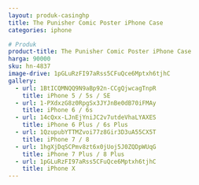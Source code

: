 ```yaml
---
layout: produk-casinghp
title: The Punisher Comic Poster iPhone Case
categories: iphone

# Produk
product-title: The Punisher Comic Poster iPhone Case
harga: 90000
sku: hn-4837
image-drive: 1pGLuRzFI97aRss5CFuQce6Mptxh6tjhC
gallery:
  - url: 1BtICQMNQQ9N9aBp92n-CCgQjwcagTnpR
    title: iPhone 5 / 5s / SE
  - url: 1-PXdxzG8z0RpgSx3JYJnBe0dB70iFMAy
    title: iPhone 6 / 6s
  - url: 14cQxx-LJnEjYniJC2v7utdeVhaLYAXES
    title: iPhone 6 Plus / 6s Plus
  - url: 1QzupubYTTMZvoi77z8Gir3D3uA55CX5T
    title: iPhone 7 / 8
  - url: 1hgXjDqSCPmv8zt6x0jUoj5J0ZQDpWUqG
    title: iPhone 7 Plus / 8 Plus
  - url: 1pGLuRzFI97aRss5CFuQce6Mptxh6tjhC
    title: iPhone X
---
```


